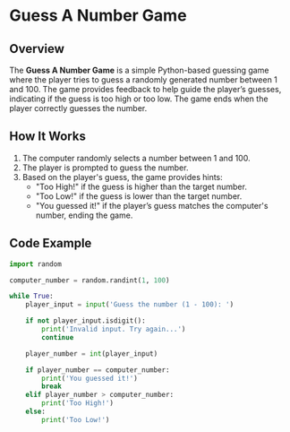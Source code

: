 # Guess A Number Game

## Overview
The **Guess A Number Game** is a simple Python-based guessing game where the player tries to guess a randomly generated number between 1 and 100. The game provides feedback to help guide the player’s guesses, indicating if the guess is too high or too low. The game ends when the player correctly guesses the number.

## How It Works
1. The computer randomly selects a number between 1 and 100.
2. The player is prompted to guess the number.
3. Based on the player's guess, the game provides hints:
   - "Too High!" if the guess is higher than the target number.
   - "Too Low!" if the guess is lower than the target number.
   - "You guessed it!" if the player’s guess matches the computer's number, ending the game.

## Code Example

```python
import random

computer_number = random.randint(1, 100)

while True:
    player_input = input('Guess the number (1 - 100): ')

    if not player_input.isdigit():
        print('Invalid input. Try again...')
        continue

    player_number = int(player_input)

    if player_number == computer_number:
        print('You guessed it!')
        break
    elif player_number > computer_number:
        print('Too High!')
    else:
        print('Too Low!')
